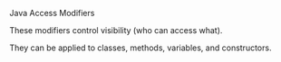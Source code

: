 Java Access Modifiers

These modifiers control visibility (who can access what).

They can be applied to classes, methods, variables, and constructors.

